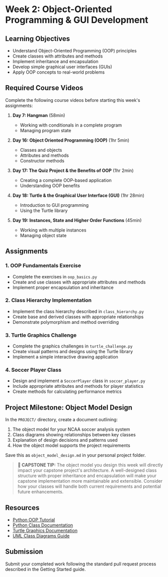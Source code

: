 # Week 2: Object-Oriented Programming & GUI Development

## Learning Objectives
- Understand Object-Oriented Programming (OOP) principles
- Create classes with attributes and methods
- Implement inheritance and encapsulation
- Develop simple graphical user interfaces (GUIs)
- Apply OOP concepts to real-world problems

## Required Course Videos
Complete the following course videos before starting this week's assignments:

1. **Day 7: Hangman** (58min)
   - Working with conditionals in a complete program
   - Managing program state

2. **Day 16: Object Oriented Programming (OOP)** (1hr 5min)
   - Classes and objects
   - Attributes and methods
   - Constructor methods

3. **Day 17: The Quiz Project & the Benefits of OOP** (1hr 2min)
   - Creating a complete OOP-based application
   - Understanding OOP benefits

4. **Day 18: Turtle & the Graphical User Interface (GUI)** (1hr 28min)
   - Introduction to GUI programming
   - Using the Turtle library

5. **Day 19: Instances, State and Higher Order Functions** (45min)
   - Working with multiple instances
   - Managing object state

## Assignments

### 1. OOP Fundamentals Exercise
- Complete the exercises in `oop_basics.py`
- Create and use classes with appropriate attributes and methods
- Implement proper encapsulation and inheritance

### 2. Class Hierarchy Implementation
- Implement the class hierarchy described in `class_hierarchy.py`
- Create base and derived classes with appropriate relationships
- Demonstrate polymorphism and method overriding

### 3. Turtle Graphics Challenge
- Complete the graphics challenges in `turtle_challenge.py`
- Create visual patterns and designs using the Turtle library
- Implement a simple interactive drawing application

### 4. Soccer Player Class
- Design and implement a `SoccerPlayer` class in `soccer_player.py`
- Include appropriate attributes and methods for player statistics
- Create methods for calculating performance metrics

## Project Milestone: Object Model Design

In the `PROJECT/` directory, create a document outlining:
1. The object model for your NCAA soccer analysis system
2. Class diagrams showing relationships between key classes
3. Explanation of design decisions and patterns used
4. How the object model supports the project requirements

Save this as `object_model_design.md` in your personal project folder.

> **🌟 CAPSTONE TIP:** The object model you design this week will directly impact your capstone project's architecture. A well-designed class structure with proper inheritance and encapsulation will make your capstone implementation more maintainable and extensible. Consider how your classes will handle both current requirements and potential future enhancements.

## Resources
- [Python OOP Tutorial](https://realpython.com/python3-object-oriented-programming/)
- [Python Class Documentation](https://docs.python.org/3/tutorial/classes.html)
- [Turtle Graphics Documentation](https://docs.python.org/3/library/turtle.html)
- [UML Class Diagrams Guide](https://www.visual-paradigm.com/guide/uml-unified-modeling-language/uml-class-diagram-tutorial/)

## Submission
Submit your completed work following the standard pull request process described in the Getting Started guide.